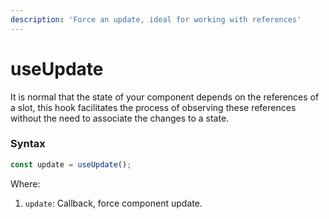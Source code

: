 ```yaml
---
description: 'Force an update, ideal for working with references'
---
```


# useUpdate

It is normal that the state of your component depends on the references of a slot, this hook facilitates the process of observing these references without the need to associate the changes to a state.

### Syntax

```javascript
const update = useUpdate();
```

Where:

1. `update`: Callback, force component update.

